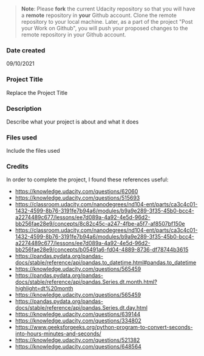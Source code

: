 >**Note**: Please **fork** the current Udacity repository so that you will have a **remote** repository in **your** Github account. Clone the remote repository to your local machine. Later, as a part of the project "Post your Work on Github", you will push your proposed changes to the remote repository in your Github account.

### Date created
09/10/2021

### Project Title
Replace the Project Title

### Description
Describe what your project is about and what it does

### Files used
Include the files used
### Credits
In order to complete the project, I found these references useful:
* https://knowledge.udacity.com/questions/62060
* https://knowledge.udacity.com/questions/515693
* https://classroom.udacity.com/nanodegrees/nd104-ent/parts/ca3c4c01-1432-4599-8b76-3191fe7b94a6/modules/b9a9e289-3f35-45b0-bcc4-a2274489c677/lessons/ee7d089a-4a92-4e5d-96d2-bb256fae28e9/concepts/8c82c45c-a247-4fbe-a5f7-af8507bf150e
* https://classroom.udacity.com/nanodegrees/nd104-ent/parts/ca3c4c01-1432-4599-8b76-3191fe7b94a6/modules/b9a9e289-3f35-45b0-bcc4-a2274489c677/lessons/ee7d089a-4a92-4e5d-96d2-bb256fae28e9/concepts/b05491a6-fd04-4889-8736-df78744b3615
* https://pandas.pydata.org/pandas-docs/stable/reference/api/pandas.to_datetime.html#pandas.to_datetime
* https://knowledge.udacity.com/questions/565459
* https://pandas.pydata.org/pandas-docs/stable/reference/api/pandas.Series.dt.month.html?highlight=dt%20month
* https://knowledge.udacity.com/questions/565459
* https://pandas.pydata.org/pandas-docs/stable/reference/api/pandas.Series.dt.day.html
* https://knowledge.udacity.com/questions/639144
* https://knowledge.udacity.com/questions/334802
* https://www.geeksforgeeks.org/python-program-to-convert-seconds-into-hours-minutes-and-seconds/
* https://knowledge.udacity.com/questions/521382
* https://knowledge.udacity.com/questions/648564
